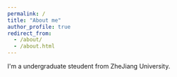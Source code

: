 ```yaml
---
permalink: /
title: "About me"
author_profile: true
redirect_from: 
  - /about/
  - /about.html
---
```

I'm a undergraduate steudent from ZheJiang University.
